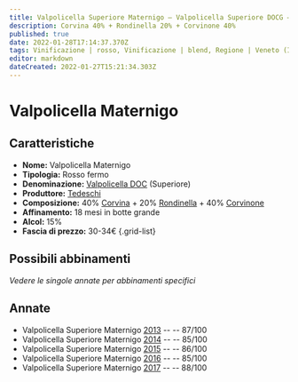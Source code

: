 ```yaml
---
title: Valpolicella Superiore Maternigo – Valpolicella Superiore DOCG – Tedeschi – Veneto (IT) – 30-34€ – 3★
description: Corvina 40% + Rondinella 20% + Corvinone 40%
published: true
date: 2022-01-28T17:14:37.370Z
tags: Vinificazione | rosso, Vinificazione | blend, Regione | Veneto (IT), Vinificazione | fermo, Prezzi | 30-34€, Vitigni | Corvina, Vitigni | Rondinella, Vitigni | Corvinone, Vitigni | Molinara, Vitigni | Oseleta, Valutazioni | 3 stelle
editor: markdown
dateCreated: 2022-01-27T15:21:34.303Z
---
```


# Valpolicella Maternigo

## Caratteristiche
- **Nome:** <span class="nome">Valpolicella Maternigo</span>
- **Tipologia:** Rosso fermo
- **Denominazione:** <span class="denominazione">[Valpolicella DOC](/denominazioni/Italia/Veneto/DOC/Valpolicella) (Superiore)</span>
- **Produttore:** <span class="cantina">[Tedeschi](/produttori/Italia/Veneto/Tedeschi)</span> 
- **Composizione:** 40% [Corvina](/vitigni/Italia/corvina) + 20% [Rondinella](/vitigni/Italia/rondinella) + 40% [Corvinone](/vitigni/Italia/corvinone)
- **Affinamento:** 18 mesi in botte grande
- **Alcol:** 15%
- **Fascia di prezzo:** 30-34€
{.grid-list}

## Possibili abbinamenti
*Vedere le singole annate per abbinamenti specifici*

## Annate
- Valpolicella Superiore Maternigo [2013](vini/Italia/Veneto/Tedeschi/Valpolicella-Superiore-Maternigo/2013) -- <span class="star-3"></span> -- 87/100
- Valpolicella Superiore Maternigo [2014](vini/Italia/Veneto/Tedeschi/Valpolicella-Superiore-Maternigo/2014) -- <span class="star-3"></span> -- 85/100
- Valpolicella Superiore Maternigo [2015](vini/Italia/Veneto/Tedeschi/Valpolicella-Superiore-Maternigo/2015) -- <span class="star-3"></span> -- 86/100
- Valpolicella Superiore Maternigo [2016](vini/Italia/Veneto/Tedeschi/Valpolicella-Superiore-Maternigo/2016) -- <span class="star-3"></span> -- 85/100
- Valpolicella Superiore Maternigo [2017](vini/Italia/Veneto/Tedeschi/Valpolicella-Superiore-Maternigo/2017) -- <span class="star-3"></span> -- 88/100


